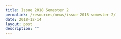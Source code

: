 ```yaml
---
title: Issue 2018 Semester 2
permalink: /resources/news/issue-2018-semester-2/
date: 2018-12-14
layout: post
description: ""
---
```

